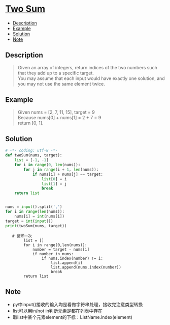 # [Two Sum](https://leetcode.com/problems/two-sum/description/)

<!-- GFM-TOC -->
* <a href="#Description">Description</a>
* <a href="#Example">Example</a>
* <a href="#Solution">Solution</a>
* <a href="#Note">Note</a>
<!-- GFM-TOC -->


## <a name="Description">Description</a>
>Given an array of integers, return indices of the two numbers such that they add up to a specific target.</br>
You may assume that each input would have exactly one solution, and you may not use the same element twice.</br>

## <a name="Example">Example</a>
>Given nums = [2, 7, 11, 15], target = 9</br>
Because nums[0] + nums[1] = 2 + 7 = 9</br>
return [0, 1].</br>

## <a name="Solution">Solution</a>
```python
# -*- coding: utf-8 -*-
def twoSum(nums, target):
    list = [-1, -1]
    for i in range(0, len(nums)):
        for j in range(i + 1, len(nums)):
            if nums[i] + nums[j] == target:
                list[0] = i
                list[1] = j
                break
    return list


nums = input().split(',')
for i in range(len(nums)):
    nums[i] = int(nums[i])
target = int(input())
print(twoSum(nums, target))
```
```
   # 循环一次
        list = []
        for i in range(0,len(nums)):
            number = target - nums[i]
            if number in nums:
                if nums.index(number) != i:
                    list.append(i)
                    list.append(nums.index(number))
                    break
        return list
```
## <a name="Note">Note</a>
* py中input()接收的输入均是看做字符串处理，接收完注意类型转换</br>
* list可以用in/not in判断元素是都在列表中存在
* 取list中某个元素element的下标：ListName.index(element)






